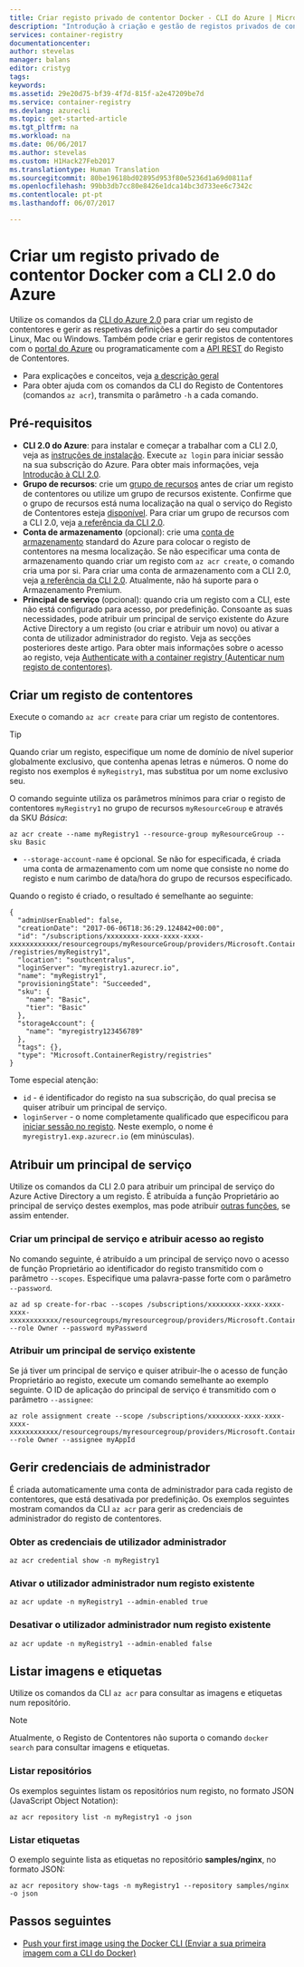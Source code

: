 ```yaml
---
title: Criar registo privado de contentor Docker - CLI do Azure | Microsoft Docs
description: "Introdução à criação e gestão de registos privados de contentores Docker com a CLI 2.0 do Azure"
services: container-registry
documentationcenter: 
author: stevelas
manager: balans
editor: cristyg
tags: 
keywords: 
ms.assetid: 29e20d75-bf39-4f7d-815f-a2e47209be7d
ms.service: container-registry
ms.devlang: azurecli
ms.topic: get-started-article
ms.tgt_pltfrm: na
ms.workload: na
ms.date: 06/06/2017
ms.author: stevelas
ms.custom: H1Hack27Feb2017
ms.translationtype: Human Translation
ms.sourcegitcommit: 80be19618bd02895d953f80e5236d1a69d0811af
ms.openlocfilehash: 99bb3db7cc80e8426e1dca14bc3d733ee6c7342c
ms.contentlocale: pt-pt
ms.lasthandoff: 06/07/2017

---
```

<a id="create-a-private-docker-container-registry-using-the-azure-cli-20" class="xliff"></a>

# Criar um registo privado de contentor Docker com a CLI 2.0 do Azure
Utilize os comandos da [CLI do Azure 2.0](https://github.com/Azure/azure-cli) para criar um registo de contentores e gerir as respetivas definições a partir do seu computador Linux, Mac ou Windows. Também pode criar e gerir registos de contentores com o [portal do Azure](container-registry-get-started-portal.md) ou programaticamente com a [API REST](https://go.microsoft.com/fwlink/p/?linkid=834376) do Registo de Contentores.


* Para explicações e conceitos, veja [a descrição geral](container-registry-intro.md)
* Para obter ajuda com os comandos da CLI do Registo de Contentores (comandos `az acr`), transmita o parâmetro `-h` a cada comando.


<a id="prerequisites" class="xliff"></a>

## Pré-requisitos
* **CLI 2.0 do Azure**: para instalar e começar a trabalhar com a CLI 2.0, veja as [instruções de instalação](/cli/azure/install-azure-cli). Execute `az login` para iniciar sessão na sua subscrição do Azure. Para obter mais informações, veja [Introdução à CLI 2.0](/cli/azure/get-started-with-azure-cli).
* **Grupo de recursos**: crie um [grupo de recursos](../azure-resource-manager/resource-group-overview.md#resource-groups) antes de criar um registo de contentores ou utilize um grupo de recursos existente. Confirme que o grupo de recursos está numa localização na qual o serviço do Registo de Contentores esteja [disponível](https://azure.microsoft.com/regions/services/). Para criar um grupo de recursos com a CLI 2.0, veja [a referência da CLI 2.0](/cli/azure/group).
* **Conta de armazenamento** (opcional): crie uma [conta de armazenamento](../storage/storage-introduction.md) standard do Azure para colocar o registo de contentores na mesma localização. Se não especificar uma conta de armazenamento quando criar um registo com `az acr create`, o comando cria uma por si. Para criar uma conta de armazenamento com a CLI 2.0, veja [a referência da CLI 2.0](/cli/azure/storage/account). Atualmente, não há suporte para o Armazenamento Premium.
* **Principal de serviço** (opcional): quando cria um registo com a CLI, este não está configurado para acesso, por predefinição. Consoante as suas necessidades, pode atribuir um principal de serviço existente do Azure Active Directory a um registo (ou criar e atribuir um novo) ou ativar a conta de utilizador administrador do registo. Veja as secções posteriores deste artigo. Para obter mais informações sobre o acesso ao registo, veja [Authenticate with a container registry (Autenticar num registo de contentores)](container-registry-authentication.md).

<a id="create-a-container-registry" class="xliff"></a>

## Criar um registo de contentores
Execute o comando `az acr create` para criar um registo de contentores.

> [!TIP]
> Quando criar um registo, especifique um nome de domínio de nível superior globalmente exclusivo, que contenha apenas letras e números. O nome do registo nos exemplos é `myRegistry1`, mas substitua por um nome exclusivo seu.
>
>

O comando seguinte utiliza os parâmetros mínimos para criar o registo de contentores `myRegistry1` no grupo de recursos `myResourceGroup` e através da SKU *Básica*:

```azurecli
az acr create --name myRegistry1 --resource-group myResourceGroup --sku Basic
```

* `--storage-account-name` é opcional. Se não for especificada, é criada uma conta de armazenamento com um nome que consiste no nome do registo e num carimbo de data/hora do grupo de recursos especificado.

Quando o registo é criado, o resultado é semelhante ao seguinte:

```azurecli
{
  "adminUserEnabled": false,
  "creationDate": "2017-06-06T18:36:29.124842+00:00",
  "id": "/subscriptions/xxxxxxxx-xxxx-xxxx-xxxx-xxxxxxxxxxxx/resourcegroups/myResourceGroup/providers/Microsoft.ContainerRegistry
/registries/myRegistry1",
  "location": "southcentralus",
  "loginServer": "myregistry1.azurecr.io",
  "name": "myRegistry1",
  "provisioningState": "Succeeded",
  "sku": {
    "name": "Basic",
    "tier": "Basic"
  },
  "storageAccount": {
    "name": "myregistry123456789"
  },
  "tags": {},
  "type": "Microsoft.ContainerRegistry/registries"
}

```


Tome especial atenção:

* `id` - é identificador do registo na sua subscrição, do qual precisa se quiser atribuir um principal de serviço.
* `loginServer` - o nome completamente qualificado que especificou para [iniciar sessão no registo](container-registry-authentication.md). Neste exemplo, o nome é `myregistry1.exp.azurecr.io` (em minúsculas).

<a id="assign-a-service-principal" class="xliff"></a>

## Atribuir um principal de serviço
Utilize os comandos da CLI 2.0 para atribuir um principal de serviço do Azure Active Directory a um registo. É atribuída a função Proprietário ao principal de serviço destes exemplos, mas pode atribuir [outras funções](../active-directory/role-based-access-control-configure.md), se assim entender.

<a id="create-a-service-principal-and-assign-access-to-the-registry" class="xliff"></a>

### Criar um principal de serviço e atribuir acesso ao registo
No comando seguinte, é atribuído a um principal de serviço novo o acesso de função Proprietário ao identificador do registo transmitido com o parâmetro `--scopes`. Especifique uma palavra-passe forte com o parâmetro `--password`.

```azurecli
az ad sp create-for-rbac --scopes /subscriptions/xxxxxxxx-xxxx-xxxx-xxxx-xxxxxxxxxxxx/resourcegroups/myresourcegroup/providers/Microsoft.ContainerRegistry/registries/myregistry1 --role Owner --password myPassword
```



<a id="assign-an-existing-service-principal" class="xliff"></a>

### Atribuir um principal de serviço existente
Se já tiver um principal de serviço e quiser atribuir-lhe o acesso de função Proprietário ao registo, execute um comando semelhante ao exemplo seguinte. O ID de aplicação do principal de serviço é transmitido com o parâmetro `--assignee`:

```azurecli
az role assignment create --scope /subscriptions/xxxxxxxx-xxxx-xxxx-xxxx-xxxxxxxxxxxx/resourcegroups/myresourcegroup/providers/Microsoft.ContainerRegistry/registries/myregistry1 --role Owner --assignee myAppId
```



<a id="manage-admin-credentials" class="xliff"></a>

## Gerir credenciais de administrador
É criada automaticamente uma conta de administrador para cada registo de contentores, que está desativada por predefinição. Os exemplos seguintes mostram comandos da CLI `az acr` para gerir as credenciais de administrador do registo de contentores.

<a id="obtain-admin-user-credentials" class="xliff"></a>

### Obter as credenciais de utilizador administrador
```azurecli
az acr credential show -n myRegistry1
```

<a id="enable-admin-user-for-an-existing-registry" class="xliff"></a>

### Ativar o utilizador administrador num registo existente
```azurecli
az acr update -n myRegistry1 --admin-enabled true
```

<a id="disable-admin-user-for-an-existing-registry" class="xliff"></a>

### Desativar o utilizador administrador num registo existente
```azurecli
az acr update -n myRegistry1 --admin-enabled false
```

<a id="list-images-and-tags" class="xliff"></a>

## Listar imagens e etiquetas
Utilize os comandos da CLI `az acr` para consultar as imagens e etiquetas num repositório.

> [!NOTE]
> Atualmente, o Registo de Contentores não suporta o comando `docker search` para consultar imagens e etiquetas.


<a id="list-repositories" class="xliff"></a>

### Listar repositórios
Os exemplos seguintes listam os repositórios num registo, no formato JSON (JavaScript Object Notation):

```azurecli
az acr repository list -n myRegistry1 -o json
```

<a id="list-tags" class="xliff"></a>

### Listar etiquetas
O exemplo seguinte lista as etiquetas no repositório **samples/nginx**, no formato JSON:

```azurecli
az acr repository show-tags -n myRegistry1 --repository samples/nginx -o json
```

<a id="next-steps" class="xliff"></a>

## Passos seguintes
* [Push your first image using the Docker CLI (Enviar a sua primeira imagem com a CLI do Docker)](container-registry-get-started-docker-cli.md)

